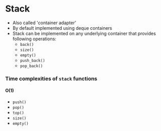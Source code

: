 # Stack
+ Also called 'container adapter'
+ By default implemented using deque containers
+ Stack can be implemented on any underlying container that provides following operations:
	+ `back()`
	+ `size()`
	+ `empty()`
	+ `push_back()`
	+ `pop_back()`

### Time complexities of `stack` functions
#### O(1)
+ `push()`
+ `pop()`
+ `top()`
+ `size()`
+ `empty()`
